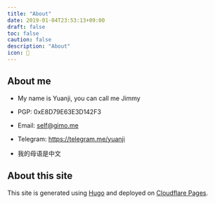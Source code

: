 ```yaml
---
title: "About"
date: 2019-01-04T23:53:13+09:00
draft: false
toc: false
caution: false
description: "About"
icon: 🙏
---
```


## About me

- My name is Yuanji, you can call me Jimmy

- PGP: 0xE8D79E63E3D142F3

- Email: self@gimo.me

- Telegram: https://telegram.me/yuanji

- 我的母语是中文

## About this site

This site is generated using [Hugo](https://gohugo.io/) and deployed on [Cloudflare Pages](https://pages.cloudflare.com/).
